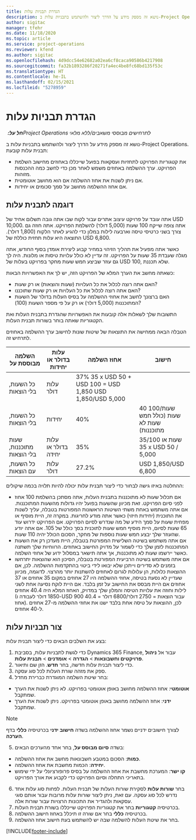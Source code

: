 ```yaml
---
title: הגדרת תבניות עלות
description: נושא זה מספק מידע על הדרך ליצור ולהשתמש בתבניות עלות ב-Project Operations.
author: sigitac
manager: tfehr
ms.date: 11/18/2020
ms.topic: article
ms.service: project-operations
ms.reviewer: kfend
ms.author: sigitac
ms.openlocfilehash: 4d9dcc54e62682a02ea6cf8caca90586b4217908
ms.sourcegitcommit: fa32b1893286f20271fa4ec4be8fc68bd135f53c
ms.translationtype: HT
ms.contentlocale: he-IL
ms.lasthandoff: 02/15/2021
ms.locfileid: "5278959"
---
```

# <a name="set-up-cost-templates"></a>הגדרת תבניות עלות

_**חל על:** ‏Project Operations לתרחישים מבוססי משאבים/ללא מלאי_


נושא זה מספק מידע על הדרך ליצור ולהשתמש בתבניות עלות ב-Project Operations. תבנית עלות קובעת:

- את קטגוריות הפרויקט לתחזיות ועסקאות בפועל שייכללו באחוזים מחישוב השלמת הפרויקט. ערך ההשלמה באחוזים משמש לאחר מכן כדי לחשב כמה ההכנסות מזוהות.
- אם ניתן לשנות את אחוז ההשלמה אם הוא מחושב אוטומטית.
- אם אחוז ההשלמה מחושב על סמך סכומים או יחידות.

## <a name="cost-template-example"></a>דוגמה לתבנית עלות

אתה עובד על פרויקט עיצוב אתרים עבור לקוח שבו אתה גובה תשלום אחיד של USD 10,000. אתה צופה שייקח 100 שעות (5,000 דולר) להשלמת הפרויקט. אתה חוזה גם צורך בשני כרטיסי טיסה וארבעה לילות במלון כדי להגיע לאתר הלקוח (1,800 דולר). התוצאה היא עלות תחזית כוללת של USD 6,800.

כאשר אתה מפעיל את תהליך הזיהוי במחיר קבוע ליצירת אומדן בסוף החודש, אתה מגלה שעבדת 35 שעות על הפרויקט. זה עדיין לא כולל עלויות טיסות או מלונות. היה לך גם עוזר שביצע חמש שעות מחקר בפרויקט בעלות של USD 100, שלא תכננת.

כשאתה מחשב את הערך המלא של הפרויקט הזה, יש לך את האפשרויות הבאות:

- האם אתה רוצה לכלול את כל העלויות (שעות והוצאות) או רק שעות?
- האם אתה רוצה לכלול את כל העלויות או רק שעות שתוכננו?
- האם ברצונך לחשב את אחוזי ההשלמה על בסיס העלות בדולר של השעות המתוכננות (5,000 דולר) או רק על פי מספר השעות (100)?

התשובות שלך לשאלות אלה קובעות את האפשרויות שהגדרת בתבנית העלות ואת הקטגוריות שאתה בוחר בשורות תבנית העלות.

הטבלה הבאה ממחישה את התוצאות של שיטות שונות לחישוב ערך ההשלמה באחוזים לתרחיש זה.

| השלמה מבוססת על | עלות בדולר או יחידות | אחוז השלמה | חישוב |
| --- | --- | --- | --- |
| כל השעות, בלי הוצאות | עלות דולר | ‎37% 35 x USD 50 + USD 100 = USD 1,850 USD 1,850/USD 5,000 |
| כל השעות, בלי הוצאות | יחידות | 40% | 40 שעות/100 שעות (כולל חמש שעות לא מתוכננות) |
| שעות מתוכננות, בלי הוצאות | עלות בדולר או יחידה | 35% | 35/100 שעות או ‎ 35 x USD 50 / 5,000 |
| כל השעות, עם הוצאות | עלות דולר | 27.2% | USD 1,850/USD 6,800 |

ההחלטה באיזו גישה לבחור כדי ליצור תבנית עלות יכולה להיות תלויה בכמה שיקולים:

- אם תכלול שעות לא מתוכננות בתבנית העלות, אתה מסתכן בהשלמת 100 אחוז לפני סיום הפרויקט. זאת מכיוון שהשעות בפועל יהיו גדולות מהשעות המתוכננות. אם אתה משתמש באחת משתי השיטות הראשונות המפורטות בטבלה, עליך לשנות את התוכנית (יחידות חיזוי) כאשר אתה מודע לחריגות. במקרה זה, היית מוסיף או מפחית שעות על סמך הידע של מה שנדרש לסיום הפרויקט. אם הפרויקט ידרוש עוד 65 שעות לסיום, היית מוסיף חמש שעות לתוכנית בסך כולל של 105. אם אתה יודע שהעוזר שלך יבצע חמש שעות נוספות של מחקר, הסכום הכולל יהיה 110 שעות.
- אם אתה משתמש בשיטה השלישית המפורטת בטבלה, היית מעדכן רק את השעות המתוכננות לזמן שלך כדי לשמור על מדויק החישוב באחוזים. הרווחיות שלך תשתנה כאשר יירשמו שעות לא מתוכננות, אך אתה תישאר במסלול ידוע של אחוזי השלמה.
- אם אתה משתמש בשיטה הרביעית המפורטת בטבלה, הסיכון הוא שהוצאות יתרחשו בזמנים לא סדירים וייתכן שלא יבואו לידי ביטוי בהתקדמות ההשלמה. לכן, אם ההוצאות כלולות, הן עלולות לגרום לאחוזים להשתנות יותר מהרצוי. לדוגמה, מכיוון שעדיין לא נסעת בטיסה, אחוזי ההשלמה היו 27 אחוזים במקום 35 אחוזים או 37 אחוזים אם היית מבסס את החישוב על זמן בלבד. אם היית לוקח נסיעה אחת לשני לילות וחוזה את עלויות הטיסה והמלון שלך במדויק, האחוז המלא היה 40.4 אחוזים (1850 דולר לעבודה ו-USD 900 עבור הוצאות = 2750 דולר/6800 דולר = 40.4 אחוז). לכן, ההוצאות על טיסה אחת בלבד ישנו את אחוזי ההשלמה מ-27 אחוזים ל-40 אחוזים.

## <a name="create-cost-templates"></a>צור תבניות עלות
בצע את השלבים הבאים כדי ליצור תבנית עלות:

1. כדי לגשת לתבניות עלות, בסביבת Dynamics 365 Finance, עבור אל **ניהול פרויקטים וחשבונאות** > **הגדרה** > **אומדנים** > **תבנית עלות**.
2. כדי ליצור תבנית עלות חדשה, בחר **חדש**. הזן שם ותיאור.
3. ספק את מזהה שורת העלות לכל סוג עסקה.
4. בחר שיטת השלמה המוגדרת כברירת מחדל:

  - **אוטומטי**: אחוז ההשלמה מחושב באופן אוטומטי בפרויקט. לא ניתן לשנות את הערך שמתקבל.
  - **ידני**: אחוז ההשלמה מחושב באופן אוטומטי בפרויקט. ניתן לשנות את הערך שמתקבל.

  > [!NOTE]
  > לצורך חישובים ידניים נשמר אחוז ההשלמה בשדה **חישוב ידני** בכרטיסיה **כללי** בדף **הערכה**.

5. בשדה **סיום מבוסס על**, בחר אחד מהערכים הבאים:

  - **כמות**: הסכום במטבע חשבונאות מחשב את אחוז ההשלמה.
  - **יחידה**: הכמות מחשבת את אחוז ההשלמה.
  - **קו ישר**: המערכת מחשבת את אחוז ההשלמה על בסיס פרופורציונלי על ידי שימוש בתאריכי התחלה וסיום הפרויקט כדי לקבוע את אורך הפרויקט.

6. בחר **שורות עלות** לסקירת שורות העלות של תבנית העלות. לפחות סוג עלות אחד נדרש לכל סוג עסקה. עם זאת, ניתן ליצור שורות עלות מרובות עבור אותם סוגי עסקאות ולהגדיר את התכונות הרצויות עבור שורות אלה.
7. בכרטיסיה **קטגוריות** בחר את קטגוריות הפרויקט שייכללו בשורת תבנית העלות.
8. בכרטיסיה **כללי** בחר אם שורה זו תיכלל באחוז חישוב ההשלמה.
9. בחר את שיטת העלות להשלמה שבה יש להשתמש בעת חישוב אחוז ההשלמה.


[!INCLUDE[footer-include](../includes/footer-banner.md)]